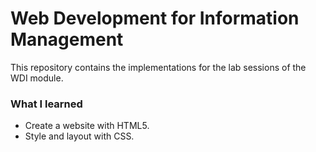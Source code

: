 # Web Development for Information Management
This repository contains the implementations for the lab sessions of the WDI module.

### What I learned
- Create a website with HTML5.
- Style and layout with CSS.
